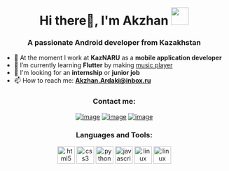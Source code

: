 <h1 align="center">Hi there👋, I'm Akzhan <img height="40" src="https://emoji.gg/assets/emoji/7333-parrotdance.gif"></h1>
<h3 align="center">A passionate Android developer from Kazakhstan</h3>

- 🔭 At the moment I work at **KazNARU** as a **mobile application developer**
- 🌱 I’m currently learning **Flutter** by making [music player](https://github.com/AkzhanArdaki/JukeBox-Music-Player)
- 👯 I'm looking for an **internship** or **junior job**
- 📫 How to reach me: **Akzhan.Ardaki@inbox.ru**

<h3 align="center">Contact me:</h3>
<div align="center">

[![image](https://img.shields.io/badge/LinkedIn-0077B5?style=for-the-badge&logo=linkedin&logoColor=white)](https://www.linkedin.com/in/akzhanardaki/)
[![image](https://img.shields.io/badge/Stack_Overflow-E67E22?style=for-the-badge&logo=stackoverflow&logoColor=white)](https://stackoverflow.com/users/16515904/akzhan?tab=profile)
[![image](https://img.shields.io/badge/Email-E74C3C?style=for-the-badge&logo=gmail&logoColor=white)](mailto:Akzhan.Ardaki@inbox.ru)
  
  <h3 align="center">Languages and Tools:</h3>

<p align="center"> 
    <img src="https://cdn.jsdelivr.net/gh/devicons/devicon/icons/android/android-plain-wordmark.svg" alt="html5" width="40" height="40"/> 
  </a>
    <img src="https://cdn.jsdelivr.net/gh/devicons/devicon/icons/flutter/flutter-original.svg" alt="css3" width="40" height="40"/> 
  </a> 
    <img src="https://cdn.jsdelivr.net/gh/devicons/devicon/icons/java/java-original-wordmark.svg" alt="python" width="40" height="40"/> 
  </a>  
    <img src="https://cdn.jsdelivr.net/gh/devicons/devicon/icons/dart/dart-original.svg" alt="javascript" width="40" height="40"/> 
  </a> 
    <img src="https://cdn.jsdelivr.net/gh/devicons/devicon/icons/cplusplus/cplusplus-plain.svg" alt="linux" width="40" height="40"/> 
  </a> 
  <img src="https://cdn.jsdelivr.net/gh/devicons/devicon/icons/firebase/firebase-plain-wordmark.svg" alt="linux" width="40" height="40"/> 
  </a> 
</p>
